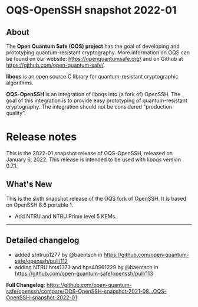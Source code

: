 OQS-OpenSSH snapshot 2022-01
============================

About
-----

The **Open Quantum Safe (OQS) project** has the goal of developing and prototyping quantum-resistant cryptography.  More information on OQS can be found on our website: https://openquantumsafe.org/ and on Github at https://github.com/open-quantum-safe/.

**liboqs** is an open source C library for quantum-resistant cryptographic algorithms.

**OQS-OpenSSH** is an integration of liboqs into (a fork of) OpenSSH.  The goal of this integration is to provide easy prototyping of quantum-resistant cryptography.  The integration should not be considered "production quality".

Release notes
=============

This is the 2022-01 snapshot release of OQS-OpenSSH, released on January 6, 2022. This release is intended to be used with liboqs version 0.7.1.

What's New
----------

This is the sixth snapshot release of the OQS fork of OpenSSH.  It is based on OpenSSH 8.6 portable 1.

- Add NTRU and NTRU Prime level 5 KEMs.

---

Detailed changelog
------------------

* added s/ntrup1277 by @baentsch in https://github.com/open-quantum-safe/openssh/pull/112
* adding NTRU hrss1373 and hps40961229 by @baentsch in https://github.com/open-quantum-safe/openssh/pull/113

**Full Changelog**: https://github.com/open-quantum-safe/openssh/compare/OQS-OpenSSH-snapshot-2021-08...OQS-OpenSSH-snapshot-2022-01
